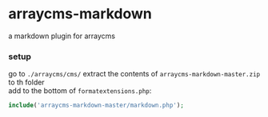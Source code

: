 # arraycms-markdown
a markdown plugin for arraycms
### setup
go to `./arraycms/cms/`
extract the contents of `arraycms-markdown-master.zip` to th folder<br>
add to the bottom of `formatextensions.php`:
```php
include('arraycms-markdown-master/markdown.php');
```
